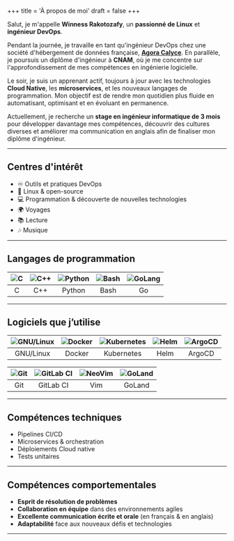 +++
title = 'À propos de moi'
draft = false
+++

Salut, je m'appelle **Winness Rakotozafy**, un **passionné de Linux** et **ingénieur DevOps**.

Pendant la journée, je travaille en tant qu'ingénieur DevOps chez une société d'hébergement de données française, **[Agora Calyce](https://www.agoracalyce.com/)**. En parallèle, je poursuis un diplôme d'ingénieur à **CNAM**, où je me concentre sur l'approfondissement de mes compétences en ingénierie logicielle.

Le soir, je suis un apprenant actif, toujours à jour avec les technologies **Cloud Native**, les **microservices**, et les nouveaux langages de programmation. Mon objectif est de rendre mon quotidien plus fluide en automatisant, optimisant et en évoluant en permanence.

Actuellement, je recherche un **stage en ingénieur informatique de 3 mois** pour développer davantage mes compétences, découvrir des cultures diverses et améliorer ma communication en anglais afin de finaliser mon diplôme d'ingénieur.

---

## Centres d'intérêt

- ♾️  Outils et pratiques DevOps
- 🐧 Linux & open-source
- 💻 Programmation & découverte de nouvelles technologies
- 🌍 Voyages
- 📚 Lecture
- 🎶 Musique

---

## Langages de programmation

| ![C](/icons/C.svg) | ![C++](/icons/C++.svg) | ![Python](/icons/python.svg) | ![Bash](/icons/bash.svg) | ![GoLang](/icons/Go.svg) |
| :---: | :---: | :---: | :---: | :---: |
| C | C++ | Python | Bash | Go |

---

## Logiciels que j’utilise
| ![GNU/Linux](/icons/Linux.svg) | ![Docker](/icons/Docker.svg) | ![Kubernetes](/icons/kubernetes.svg) | ![Helm](/icons/helm.svg) | ![ArgoCD](/icons/argo-color.svg) |
| :---: | :---: | :---: | :---: | :---: |
| GNU/Linux | Docker | Kubernetes | Helm | ArgoCD |

| ![Git](/icons/Git.svg) | ![GitLab CI](/icons/GitLab.svg) | ![NeoVim](/icons/Vim.svg) | ![GoLand](/icons/GoLand.svg) |
| :---: | :---: | :---: | :---: |
| Git | GitLab CI | Vim | GoLand |

---

## Compétences techniques
- Pipelines CI/CD
- Microservices & orchestration
- Déploiements Cloud native
- Tests unitaires

---

## Compétences comportementales
- **Esprit de résolution de problèmes**
- **Collaboration en équipe** dans des environnements agiles
- **Excellente communication écrite et orale** (en français & en anglais)
- **Adaptabilité** face aux nouveaux défis et technologies

---
